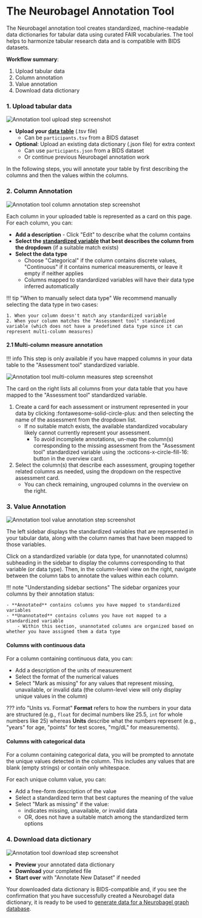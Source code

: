 # The Neurobagel Annotation Tool

The Neurobagel annotation tool creates standardized, machine-readable data dictionaries for tabular data using curated FAIR vocabularies. The tool helps to harmonize tabular research data and is compatible with BIDS datasets.

**Workflow summary**: 

1. Upload tabular data
2. Column annotation
3. Value annotation
4. Download data dictionary

### 1. Upload tabular data

![Annotation tool upload step screenshot](../imgs/annotate/upload.png)

- **Upload your [data table](data_prep.md)** (.tsv file)
    - Can be `participants.tsv` from a BIDS dataset
- **Optional**: Upload an existing data dictionary (.json file) for extra context
    - Can use `participants.json` from a BIDS dataset
    - Or continue previous Neurobagel annotation work

In the following steps, you will annotate your table by first describing the columns and then the values within the columns.

### 2. Column Annotation

![Annotation tool column annotation step screenshot](../imgs/annotate/column_annotation.png)

Each column in your uploaded table is represented as a card on this page. For each column, you can:

- **Add a description** - Click "Edit" to describe what the column contains
- **Select the [standardized variable](../data_models/variables.md) that best describes the column from the dropdown** (if a suitable match exists)
- **Select the data type** 
    - Choose "Categorical" if the column contains discrete values, "Continuous" if it contains numerical measurements, or leave it empty if neither applies
    - Columns mapped to standardized variables will have their data type inferred automatically

!!! tip "When to manually select data type"
    We recommend manually selecting the data type in two cases:

    1. When your column doesn't match any standardized variable
    2. When your column matches the "Assessment tool" standardized variable (which does not have a predefined data type since it can represent multi-column measures)

#### 2.1 Multi-column measure annotation

!!! info
    This step is only available if you have mapped columns in your data table to the "Assessment tool" standardized variable.

![Annotation tool multi-column measures step screenshot](../imgs/annotate/multi_column_measures.png)

The card on the right lists all columns from your data table that you have mapped to the "Assessment tool" standardized variable.

1. Create a card for each assessment or instrument represented in your data by clicking :fontawesome-solid-circle-plus: and then selecting the name of the assessment from the dropdown list.
    - If no suitable match exists, the available standardized vocabulary likely cannot currently represent your assessment. 
        - To avoid incomplete annotations, un-map the column(s) corresponding to the missing assessment from the "Assessment tool" standardized variable using the :octicons-x-circle-fill-16: button in the overview card.
2. Select the column(s) that describe each assessment, grouping together related columns as needed, using the dropdown on the respective assessment card.
    - You can check remaining, ungrouped columns in the overview on the right.


### 3. Value Annotation
![Annotation tool value annotation step screenshot](../imgs/annotate/value_annotation.png)

The left sidebar displays the standardized variables that are represented in your tabular data, along with the column names that have been mapped to those variables.

Click on a standardized variable (or data type, for unannotated columns) subheading in the sidebar to display the columns corresponding to that variable (or data type). 
Then, in the column-level view on the right, navigate between the column tabs to annotate the values within each column.

!!! note "Understanding sidebar sections"
    The sidebar organizes your columns by their annotation status: 

    - **Annotated** contains columns you have mapped to standardized variables
    - **Unannotated** contains columns you have not mapped to a standardized variable
        - Within this section, unannotated columns are organized based on whether you have assigned them a data type

#### Columns with continuous data

For a column containing continuous data, you can:

- Add a description of the units of measurement
- Select the format of the numerical values 
- Select "Mark as missing" for any values that represent missing, unavailable, or invalid data (the column-level view will only display unique values in the column)

??? info "Units vs. Format"
    **Format** refers to how the numbers in your data are structured (e.g., `float` for decimal numbers like 25.5, `int` for whole numbers like 25) whereas **Units** describe what the numbers represent (e.g., "years" for age, "points" for test scores, "mg/dL" for measurements).

#### Columns with categorical data

For a column containing categorical data, you will be prompted to annotate the unique values detected in the column.
This includes any values that are blank (empty strings) or contain only whitespace.

For each unique column value, you can:

- Add a free-form description of the value
- Select a standardized term that best captures the meaning of the value
- Select "Mark as missing" if the value:
     - indicates missing, unavailable, or invalid data
     - OR, does not have a suitable match among the standardized term options


### 4. Download data dictionary
![Annotation tool download step screenshot](../imgs/annotate/download.png)

- **Preview** your annotated data dictionary
- **Download** your completed file
- **Start over** with "Annotate New Dataset" if needed

Your downloaded data dictionary is BIDS-compatible and, if you see the confirmation that you have successfully created a Neurobagel data dictionary, it is ready to be used to [generate data for a Neurobagel graph database](https://neurobagel.org/user_guide/cli/).

